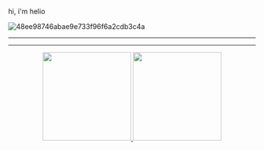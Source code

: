 hi, i'm helio 

![48ee98746abae9e733f96f6a2cdb3c4a](https://user-images.githubusercontent.com/104803451/202052600-543efc8b-04ad-4c5e-8686-0042adba3bfc.gif)


---
---

<div align="center">
  <a href="https://github.com/HelioAnacronista">
  <img height="180em" src="https://github-readme-stats.vercel.app/api?username=HelioAnacronista&show_icons=true&theme=react&include_all_commits=true&count_private=true"/>
  <img height="180em" src="https://github-readme-stats.vercel.app/api/top-langs/?username=HelioAnacronista&layout=compact&langs_count=7&theme=react"/>
</div>
